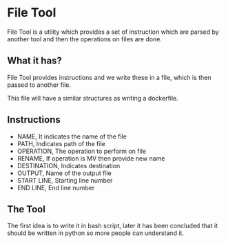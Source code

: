# File Tool

File Tool is a utility which provides a set of instruction which are parsed by another tool and then the operations on files are done.

## What it has?

File Tool provides instructions and we write these in a file, which is then passed to another file.

This file will have a similar structures as writing a dockerfile.

## Instructions

- NAME, It indicates the name of the file
- PATH, Indicates path of the file
- OPERATION, The operation to perform on file
- RENAME, If operation is MV then provide new name
- DESTINATION, Indicates destination
- OUTPUT, Name of the output file
- START LINE, Starting line number
- END LINE, End line number

## The Tool

The first idea is to write it in bash script, later it has been concluded that it should be written in python so more people can understand it.
